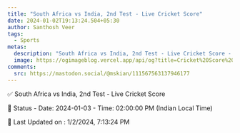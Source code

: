 ```yaml
---
title: "South Africa vs India, 2nd Test - Live Cricket Score"
date: 2024-01-02T19:13:24.504+05:30
author: Santhosh Veer
tags:
  - Sports
metas:
  description: "South Africa vs India, 2nd Test - Live Cricket Score - Date: 2024-01-03 - Time: 02:00:00 PM (Indian Local Time)"
  image: https://ogimageblog.vercel.app/api/og?title=Cricket%20Score%20%F0%9F%8F%8F
comments:
  src: https://mastodon.social/@mskian/111567563137946177
---
```


✅ South Africa vs India, 2nd Test - Live Cricket Score

📑 Status - Date: 2024-01-03 - Time: 02:00:00 PM (Indian Local Time)

<!--more-->

📝 Last Updated on : 1/2/2024, 7:13:24 PM

